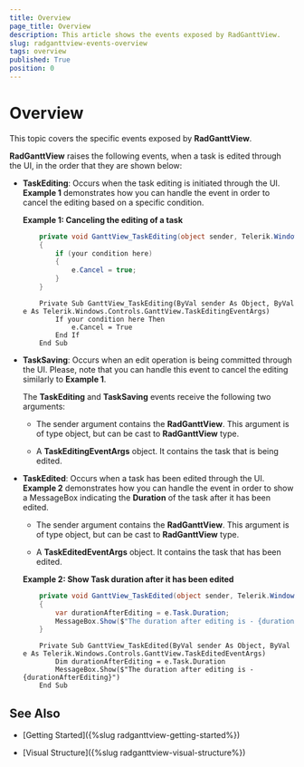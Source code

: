 ```yaml
---
title: Overview
page_title: Overview
description: This article shows the events exposed by RadGanttView.
slug: radganttview-events-overview
tags: overview
published: True
position: 0
---
```


# Overview

This topic covers the specific events exposed by __RadGanttView__.

__RadGanttView__ raises the following events, when a task is edited through the UI, in the order that they are shown below:

* __TaskEditing__: Occurs when the task editing is initiated through the UI. __Example 1__ demonstrates how you can handle the event in order to cancel the editing based on a specific condition.

	__Example 1: Canceling the editing of a task__
	```C#
		private void GanttView_TaskEditing(object sender, Telerik.Windows.Controls.GanttView.TaskEditingEventArgs e)
        {
            if (your condition here)
			{
				e.Cancel = true;
			}
        }
	```
	```VB.NET
		Private Sub GanttView_TaskEditing(ByVal sender As Object, ByVal e As Telerik.Windows.Controls.GanttView.TaskEditingEventArgs)
			If your condition here Then
				e.Cancel = True
			End If
		End Sub
	```

* __TaskSaving__: Occurs when an edit operation is being committed through the UI. Please, note that you can handle this event to cancel the editing similarly to __Example 1__.

	The __TaskEditing__ and __TaskSaving__ events receive the following two arguments:

	* The sender argument contains the __RadGanttView__. This argument is of type object, but can be cast to __RadGanttView__ type.

	* A __TaskEditingEventArgs__ object. It contains the task that is being edited.
	
* __TaskEdited__: Occurs when a task has been edited through the UI. __Example 2__ demonstrates how you can handle the event in order to show a MessageBox indicating the __Duration__ of the task after it has been edited.

	* The sender argument contains the __RadGanttView__. This argument is of type object, but can be cast to __RadGanttView__ type.

	* A __TaskEditedEventArgs__ object. It contains the task that has been edited.

	__Example 2: Show Task duration after it has been edited__
	```C#
		private void GanttView_TaskEdited(object sender, Telerik.Windows.Controls.GanttView.TaskEditedEventArgs e)
        {
            var durationAfterEditing = e.Task.Duration;
            MessageBox.Show($"The duration after editing is - {durationAfterEditing}");
        }
	```
	```VB.NET
		Private Sub GanttView_TaskEdited(ByVal sender As Object, ByVal e As Telerik.Windows.Controls.GanttView.TaskEditedEventArgs)
			Dim durationAfterEditing = e.Task.Duration
			MessageBox.Show($"The duration after editing is - {durationAfterEditing}")
		End Sub
	```

## See Also

 * [Getting Started]({%slug radganttview-getting-started%})
 
 * [Visual Structure]({%slug radganttview-visual-structure%})
